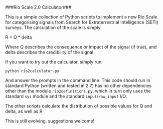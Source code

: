 ###Rio Scale 2.0 Calculator###

This is a simple collection of Python scripts to implement a new Rio Scale for categorising signals from Search for Extraterrestrial Intelligence (SETI) surveys.  The calculation of the scale is simply

R = Q * delta

Where Q describes the consequence or impact of the signal (if true), and delta describes the credibility of the signal.

If you want to try out the calculator, simply run

`python rio2calculator.py`

And answer the prompts in the command line.  This code should run in standard Python (written and tested in 2.7) has no other dependencies other than the module `rio2definitions.py`, which in turn only uses the standard `sys` module and the standard `input`/`raw_input` I/O.

The other scripts calculate the distribution of possible values for Q and delta, as well as R

This is still evolving, suggestions welcome!

